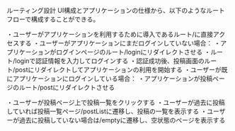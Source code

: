 ルーティング設計
UI構成とアプリケーションの仕様から、以下のようなルートフローで構成することができる。

・ユーザーがアプリケーションを利用するために導入であるルート/に直接アクセスする
    ・ユーザーがアプリケーションにまだログインしていない場合：
        ・アプリケーションがログインページのルート/loginにリダイレクトさせる
            ・ルート/loginで認証情報を入力してログインする
                ・認証成功後、投稿画面のルート/postにリダイレクトしてアプリケーションの利用を開始する
    ・ユーザーが既にアプリケーションにログインしている場合：
        ・アプリケーションが投稿ページのルート/postにリダイレクトさせる

・ユーザーが投稿ページ上で投稿一覧をクリックする
    ・ユーザーが過去に投稿していれば投稿一覧ページ/postListに遷移し、投稿の一覧を表示する
    ・ユーザーが過去に投稿していない場合は/emptyに遷移し、空状態のページを表示する